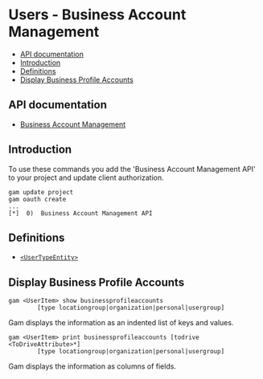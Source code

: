# Users - Business Account Management
- [API documentation](#api-documentation)
- [Introduction](#introduction)
- [Definitions](#definitions)
- [Display Business Profile Accounts](#display-business-profile-accounts)

## API documentation
* [Business Account Management](https://developers.google.com/my-business/reference/accountmanagement/rest)


## Introduction
To use these commands you add the 'Business Account Management API' to your project and update client authorization.
```
gam update project
gam oauth create
...
[*]  0)  Business Account Management API

```
## Definitions
* [`<UserTypeEntity>`](Collections-of-Users)

## Display Business Profile Accounts
```
gam <UserItem> show businessprofileaccounts
        [type locationgroup|organization|personal|usergroup]
```
Gam displays the information as an indented list of keys and values.

```
gam <UserItem> print businessprofileaccounts [todrive <ToDriveAttribute>*]
        [type locationgroup|organization|personal|usergroup]
```
Gam displays the information as columns of fields.
